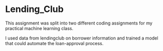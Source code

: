 # Lending_Club

This assignment was split into two different coding assignments for my practical machine learning class. 

I used data from lendingclub on borrower information and trained a model that could automate the loan-approval process. 
